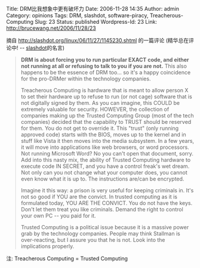 Title: DRM比我想象中更有破坏力
Date: 2006-11-28 14:35
Author: admin
Category: opinions
Tags: DRM, slashdot, software-piracy, Treacherous-Computing
Slug: 23
Status: published
Wordpress-Id: 23
Link: http://brucewang.net/2006/11/28/23

摘自 <http://slashdot.org/linux/06/11/27/1145230.shtml> 的一篇评论
(精华总在评论中! -- [slashdot](http://slashdot.org)的名言)

> **DRM is about forcing you to run particular EXACT code, and either
> not running at all or refusing to talk to you if you are not.** This
> also happens to be the essence of DRM too... so it's a happy
> coincidence for the pro-DRMer within the technology companies.
>
> Treacherous Computing is hardware that is meant to allow person X to
> set their hardware up to refuse to run (or not cage) software that is
> not digitally signed by them. As you can imagine, this COULD be
> extremely valuable for security. HOWEVER, the collection of companies
> making up the Trusted Computing Group (most of the tech companies)
> decided that the capability to TRUST should be reserved for them. You
> do not get to override it. This "trust" (only running approved code)
> starts with the BIOS, moves up to the kernel and in stuff like Vista
> it then moves into the media subsystem. In a few years, it will move
> into applications like web browsers, or word processors. Not running
> Microsoft Word? No you can't open that document, sorry. Add into this
> nasty mix, the ability of Trusted Computing hardware to execute code
> IN SECRET, and you have a control freak's wet dream. Not only can you
> not change what your computer does, you cannot even know what it is up
> to. The instructions are/can be encrypted.
>
> Imagine it this way: a prison is very useful for keeping criminals in.
> It's not so good if YOU are the convict. In trusted computing as it is
> formulated today, YOU ARE THE CONVICT. You do not have the keys. Don't
> let them treat you like criminals. Demand the right to control your
> own PC -- you paid for it.
>
> Trusted Computing is a political issue because it is a massive power
> grab by the technology companies. People may think Stallman is
> over-reacting, but I assure you that he is not. Look into the
> implications properly.

注: Treacherous Computing = Trusted Computing  

